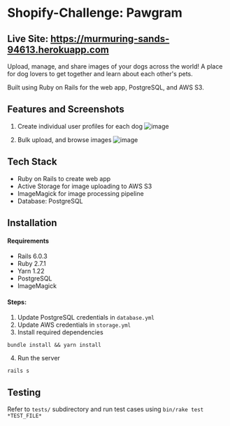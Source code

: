 # Shopify-Challenge: Pawgram

## Live Site: https://murmuring-sands-94613.herokuapp.com

Upload, manage, and share images of your dogs across the world! A place for dog lovers to get together and learn about each other's pets.

Built using Ruby on Rails for the web app, PostgreSQL, and AWS S3.

## Features and Screenshots

1. Create individual user profiles for each dog
![image](https://user-images.githubusercontent.com/41090933/117548449-0c23df00-b003-11eb-90eb-5a20475dc065.png)

3. Bulk upload, and browse images
![image](https://user-images.githubusercontent.com/41090933/117548289-2dd09680-b002-11eb-9a8a-c6b3f89e7d28.png)



## Tech Stack

- Ruby on Rails to create web app
- Active Storage for image uploading to AWS S3
- ImageMagick for image processing pipeline
- Database: PostgreSQL

## Installation

#### Requirements

* Rails 6.0.3
* Ruby 2.7.1
* Yarn 1.22
* PostgreSQL
* ImageMagick

#### Steps:

1. Update PostgreSQL credentials in ```database.yml```
2. Update AWS credentials in ```storage.yml```
3. Install required dependencies

```
bundle install && yarn install
```

4. Run the server

```rails s```

## Testing

Refer to ```tests/``` subdirectory and run test cases using ```bin/rake test *TEST_FILE*```




